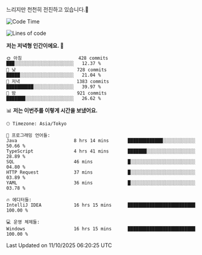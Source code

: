 느리지만 천천히 전진하고 있습니다.🐢

<!--START_SECTION:waka-->
![Code Time](http://img.shields.io/badge/Code%20Time-1%2C706%20hrs%2010%20mins-blue)

![Lines of code](https://img.shields.io/badge/%EC%A0%80%EB%8A%94%20%EC%97%AC%ED%83%9C%EA%B9%8C%EC%A7%80%20-947.2%20thousand%20%EC%A4%84%EC%9D%98%20%EC%BD%94%EB%93%9C%EB%A5%BC%20%EC%9E%91%EC%84%B1%ED%96%88%EC%96%B4%EC%9A%94.-blue)

**저는 저녁형 인간이에요. 🦉** 

```text
🌞 아침                     428 commits         ███░░░░░░░░░░░░░░░░░░░░░░   12.37 % 
🌆 낮　                     728 commits         █████░░░░░░░░░░░░░░░░░░░░   21.04 % 
🌃 저녁                     1383 commits        ██████████░░░░░░░░░░░░░░░   39.97 % 
🌙 밤　                     921 commits         ███████░░░░░░░░░░░░░░░░░░   26.62 % 
```


📊 **저는 이번주를 이렇게 시간을 보냈어요.** 

```text
🕑︎ Timezone: Asia/Tokyo

💬 프로그래밍 언어들: 
Java                     8 hrs 14 mins       █████████████░░░░░░░░░░░░   50.66 % 
TypeScript               4 hrs 41 mins       ███████░░░░░░░░░░░░░░░░░░   28.89 % 
SQL                      46 mins             █░░░░░░░░░░░░░░░░░░░░░░░░   04.80 % 
HTTP Request             37 mins             █░░░░░░░░░░░░░░░░░░░░░░░░   03.89 % 
YAML                     36 mins             █░░░░░░░░░░░░░░░░░░░░░░░░   03.78 % 

🔥 에디터들: 
IntelliJ IDEA            16 hrs 15 mins      █████████████████████████   100.00 % 

💻 운영 체제들: 
Windows                  16 hrs 15 mins      █████████████████████████   100.00 % 
```


 Last Updated on 11/10/2025 06:20:25 UTC
<!--END_SECTION:waka-->
